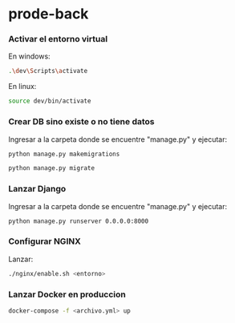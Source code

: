 # prode-back

### Activar el entorno virtual
En windows:
```sh
.\dev\Scripts\activate
```
En linux:
```sh
source dev/bin/activate
```

### Crear DB sino existe o no tiene datos
Ingresar a la carpeta donde se encuentre "manage.py" y ejecutar:
```sh
python manage.py makemigrations
```
```sh
python manage.py migrate
```

### Lanzar Django
Ingresar a la carpeta donde se encuentre "manage.py" y ejecutar:
```sh
python manage.py runserver 0.0.0.0:8000
```

### Configurar NGINX
Lanzar:
```sh
./nginx/enable.sh <entorno>
```

### Lanzar Docker en produccion
```sh
docker-compose -f <archivo.yml> up
```